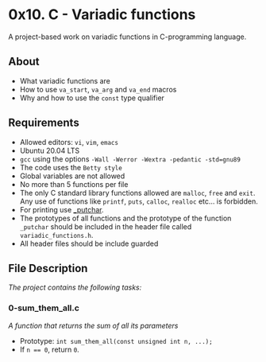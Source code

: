 # 0x10. C - Variadic functions
A project-based work on variadic functions in C-programming language.

## About
* What variadic functions are
* How to use `va_start`, `va_arg` and `va_end` macros
* Why and how to use the `const` type qualifier

## Requirements
* Allowed editors: `vi`, `vim`, `emacs`
* Ubuntu 20.04 LTS
* `gcc` using the options `-Wall -Werror -Wextra -pedantic -std=gnu89`
* The code uses the `Betty style`
* Global variables are not allowed
* No more than 5 functions per file
* The only C standard library functions allowed are `malloc`, `free` and `exit`. Any use of functions like `printf`, `puts`, `calloc`, `realloc` etc… is forbidden.
* For printing use [_putchar](https://github.com/holbertonschool/_putchar.c/blob/master/_putchar.c).
* The prototypes of all functions and the prototype of the function `_putchar` should be included in the header file called `variadic_functions.h`.
* All header files should be include guarded

## File Description
*The project contains the following tasks:*

### 0-sum_them_all.c
*A function that returns the sum of all its parameters*
* Prototype: `int sum_them_all(const unsigned int n, ...);`
* If `n == 0`, return `0`.